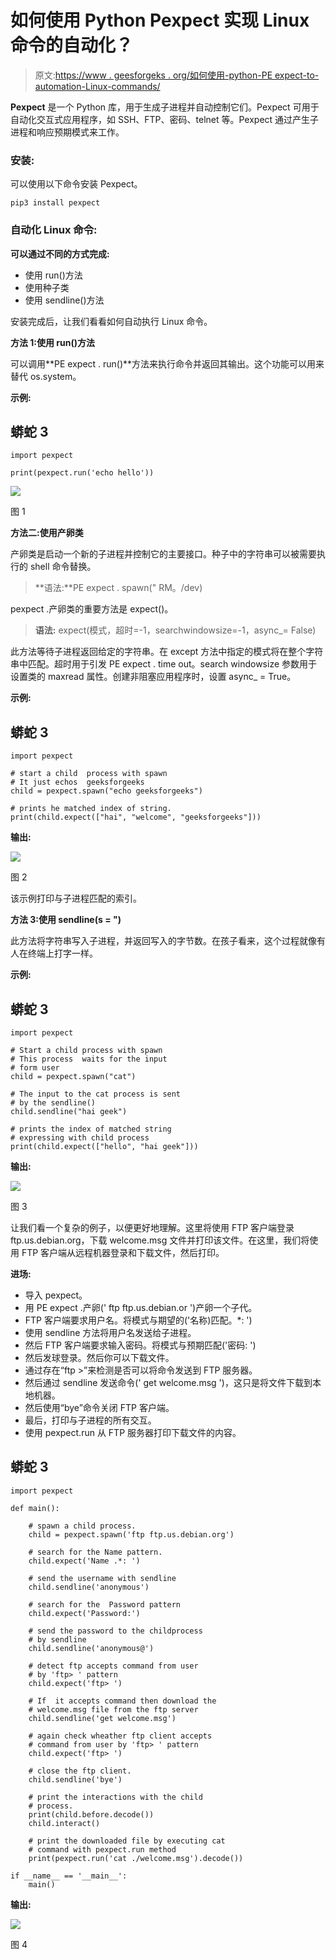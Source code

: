 # 如何使用 Python Pexpect 实现 Linux 命令的自动化？

> 原文:[https://www . geesforgeks . org/如何使用-python-PE expect-to-automation-Linux-commands/](https://www.geeksforgeeks.org/how-to-use-python-pexpect-to-automate-linux-commands/)

**Pexpect** 是一个 Python 库，用于生成子进程并自动控制它们。Pexpect 可用于自动化交互式应用程序，如 SSH、FTP、密码、telnet 等。Pexpect 通过产生子进程和响应预期模式来工作。

### **安装:**

可以使用以下命令安装 Pexpect。

```
pip3 install pexpect
```

### 自动化 Linux 命令:

**可以通过不同的方式完成:**

*   使用 run()方法
*   使用种子类
*   使用 sendline()方法

安装完成后，让我们看看如何自动执行 Linux 命令。

**方法 1:使用 run()方法**

可以调用**PE expect . run()**方法来执行命令并返回其输出。这个功能可以用来替代 os.system。

**示例:**

## 蟒蛇 3

```
import pexpect

print(pexpect.run('echo hello'))
```

![](img/2368c4dd7126257f35d05755ba0a2a7e.png)

图 1

**方法二:使用产卵类**

产卵类是启动一个新的子进程并控制它的主要接口。种子中的字符串可以被需要执行的 shell 命令替换。

> **语法:**PE expect . spawn(" RM。/dev)

pexpect .产卵类的重要方法是 expect()。

> **语法:** expect(模式，超时=-1，searchwindowsize=-1，async_= False)

此方法等待子进程返回给定的字符串。在 except 方法中指定的模式将在整个字符串中匹配。超时用于引发 PE expect . time out。search windowsize 参数用于设置类的 maxread 属性。创建非阻塞应用程序时，设置 async_ = True。

**示例:**

## 蟒蛇 3

```
import pexpect

# start a child  process with spawn
# It just echos  geeksforgeeks
child = pexpect.spawn("echo geeksforgeeks")

# prints he matched index of string.
print(child.expect(["hai", "welcome", "geeksforgeeks"]))
```

**输出:**

![](img/316717531d18733cebb235ec02c13e9c.png)

图 2

该示例打印与子进程匹配的索引。

**方法 3:使用 sendline(**s = "**)**

此方法将字符串写入子进程，并返回写入的字节数。在孩子看来，这个过程就像有人在终端上打字一样。

**示例:**

## 蟒蛇 3

```
import pexpect

# Start a child process with spawn
# This process  waits for the input
# form user
child = pexpect.spawn("cat")

# The input to the cat process is sent
# by the sendline()
child.sendline("hai geek")

# prints the index of matched string
# expressing with child process
print(child.expect(["hello", "hai geek"]))
```

**输出:**

![](img/b33e6b73805a2a11a3bc0165166afa28.png)

图 3

让我们看一个复杂的例子，以便更好地理解。这里将使用 FTP 客户端登录 ftp.us.debian.org，下载 welcome.msg 文件并打印该文件。在这里，我们将使用 FTP 客户端从远程机器登录和下载文件，然后打印。

**进场:**

*   导入 pexpect。
*   用 PE expect .产卵(' ftp ftp.us.debian.or ')产卵一个子代。
*   FTP 客户端要求用户名。将模式与期望的('名称)匹配。*: ')
*   使用 sendline 方法将用户名发送给子进程。
*   然后 FTP 客户端要求输入密码。将模式与预期匹配('密码: ')
*   然后发球登录。然后你可以下载文件。
*   通过存在“ftp >”来检测是否可以将命令发送到 FTP 服务器。
*   然后通过 sendline 发送命令(' get welcome.msg ')，这只是将文件下载到本地机器。
*   然后使用“bye”命令关闭 FTP 客户端。
*   最后，打印与子进程的所有交互。
*   使用 pexpect.run 从 FTP 服务器打印下载文件的内容。

## 蟒蛇 3

```
import pexpect

def main():

    # spawn a child process.
    child = pexpect.spawn('ftp ftp.us.debian.org')

    # search for the Name pattern.
    child.expect('Name .*: ')

    # send the username with sendline
    child.sendline('anonymous')

    # search for the  Password pattern
    child.expect('Password:')

    # send the password to the childprocess
    # by sendline
    child.sendline('anonymous@')

    # detect ftp accepts command from user
    # by 'ftp> ' pattern
    child.expect('ftp> ')

    # If  it accepts command then download the
    # welcome.msg file from the ftp server
    child.sendline('get welcome.msg')

    # again check wheather ftp client accepts
    # command from user by 'ftp> ' pattern
    child.expect('ftp> ')

    # close the ftp client.
    child.sendline('bye')

    # print the interactions with the child
    # process.
    print(child.before.decode())
    child.interact()

    # print the downloaded file by executing cat
    # command with pexpect.run method
    print(pexpect.run('cat ./welcome.msg').decode())

if __name__ == '__main__':
    main()
```

**输出:**

![](img/2bd3a4f5377b4cc1c62786d43e802c9b.png)

图 4
